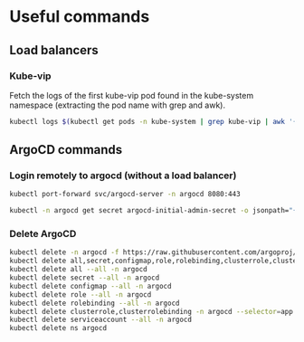 # Useful commands

## Load balancers

### Kube-vip

Fetch the logs of the first kube-vip pod found in the kube-system namespace (extracting the pod name with grep and awk).

```zsh
kubectl logs $(kubectl get pods -n kube-system | grep kube-vip | awk '{print $1}') -n kube-system
```

## ArgoCD commands

### Login remotely to argocd (without a load balancer)
```zsh
kubectl port-forward svc/argocd-server -n argocd 8080:443

kubectl -n argocd get secret argocd-initial-admin-secret -o jsonpath="{.data.password}" | base64 -d && argocd login localhost:8080 --port-forward-namespace argocd --username admin --password $(kubectl -n argocd get secret argocd-initial-admin-secret -o jsonpath="{.data.password}" | base64 -d)
```

### Delete ArgoCD
```zsh
kubectl delete -n argocd -f https://raw.githubusercontent.com/argoproj/argo-cd/v2.7.2/manifests/install.yaml
kubectl delete all,secret,configmap,role,rolebinding,clusterrole,clusterrolebinding,serviceaccount -n argocd --selector app.kubernetes.io/part-of=argocd
kubectl delete all --all -n argocd
kubectl delete secret --all -n argocd
kubectl delete configmap --all -n argocd
kubectl delete role --all -n argocd
kubectl delete rolebinding --all -n argocd
kubectl delete clusterrole,clusterrolebinding -n argocd --selector=app.kubernetes.io/part-of=argocd
kubectl delete serviceaccount --all -n argocd
kubectl delete ns argocd
```